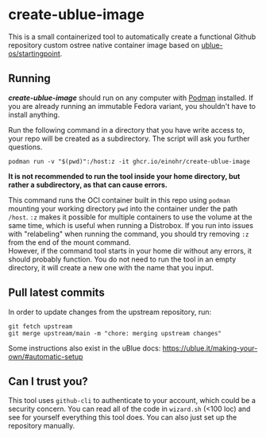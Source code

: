 # create-ublue-image

This is a small containerized tool to automatically create a functional Github repository custom ostree native container image based on [ublue-os/startingpoint](https://github.com/ublue-os/startingpoint).

## Running

***create-ublue-image*** should run on any computer with [Podman](https://podman.io/) installed. If you are already running an immutable Fedora variant, you shouldn't have to install anything.

Run the following command in a directory that you have write access to, your repo will be created as a subdirectory. The script will ask you further questions.

```
podman run -v "$(pwd)":/host:z -it ghcr.io/einohr/create-ublue-image
```
**It is not recommended to run the tool inside your home directory, but rather a subdirectory, as that can cause errors.**

This command runs the OCI container built in this repo using `podman` mounting your working directory `pwd` into the container under the path `/host`. `:z` makes it possible for multiple containers to use the volume at the same time, which is useful when running a Distrobox. If you run into issues with "relabeling" when running the command, you should try removing `:z` from the end of the mount command.  
However, if the command tool starts in your home dir without any errors, it should probably function. You do not need to run the tool in an empty directory, it will create a new one with the name that you input.

## Pull latest commits

In order to update changes from the upstream repository, run:

```
git fetch upstream
git merge upstream/main -m "chore: merging upstream changes"
```

Some instructions also exist in the uBlue docs: https://ublue.it/making-your-own/#automatic-setup

## Can I trust you?

This tool uses `github-cli` to authenticate to your account, which could be a security concern.
You can read all of the code in `wizard.sh` (<100 loc) and see for yourself everything this tool does.
You can also just set up the repository manually.
